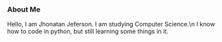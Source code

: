 ### About Me

Hello, I am Jhonatan Jeferson. I am studying Computer Science.\n
I know how to code in python, but still learning some things in it.


<!--
**Jhonatan-Jeferson/Jhonatan-Jeferson** is a ✨ _special_ ✨ repository because its `README.md` (this file) appears on your GitHub profile.

Here are some ideas to get you started:

- 🔭 I’m currently working on ...
- 🌱 I’m currently learning ...
- 👯 I’m looking to collaborate on ...
- 🤔 I’m looking for help with ...
- 💬 Ask me about ...
- 📫 How to reach me: ...
- 😄 Pronouns: ...
- ⚡ Fun fact: ...
-->
